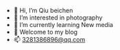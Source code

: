 - 👋 Hi, I’m Qiu beichen
- 👀 I’m interested in photography
- 🌱 I’m currently learning New media
- 💞️ Welcome to my blog
- 📫 3281386896@qq.com

<!---
Qbc0329/Qbc0329 is a ✨ special ✨ repository because its `README.md` (this file) appears on your GitHub profile.
You can click the Preview link to take a look at your changes.
--->
